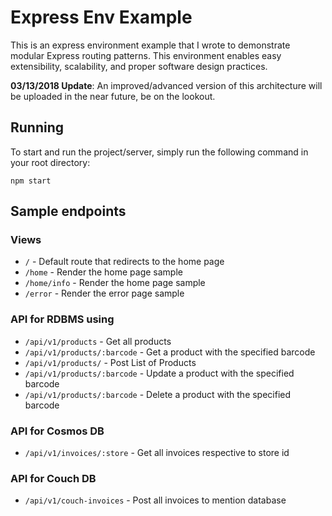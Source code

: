 # Express Env Example

This is an express environment example that I wrote to demonstrate modular Express routing patterns. This environment enables easy extensibility, scalability, and proper software design practices.


**03/13/2018 Update**: An improved/advanced version of this architecture will be uploaded in the near future, be on the lookout.

## Running
To start and run the project/server, simply run the following command in your root directory:

```
npm start
```


## Sample endpoints

### Views
 - `/` - Default route that redirects to the home page
 - `/home` - Render the home page sample
 - `/home/info` - Render the home page sample
 - `/error` - Render the error page sample

### API for RDBMS using 
 - `/api/v1/products` - Get all products
 - `/api/v1/products/:barcode` - Get a product with the specified barcode
 - `/api/v1/products/` - Post List of Products
 - `/api/v1/products/:barcode`  - Update a product with the specified barcode
 - `/api/v1/products/:barcode`  - Delete a product with the specified barcode
 
### API for Cosmos DB
 - `/api/v1/invoices/:store` - Get all invoices respective to store id

### API for Couch DB
 - `/api/v1/couch-invoices` - Post all invoices to mention database
  

 
